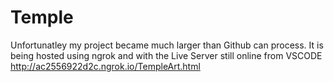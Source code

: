 # Temple

Unfortunatley my project became much larger than Github can process. It is being hosted using ngrok and with the Live Server still online from VSCODE  http://ac2556922d2c.ngrok.io/TempleArt.html
